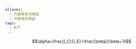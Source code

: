 ```yaml
---
aliases:
  - 共基极电流增益
  - 共基电流增益
tags:
  - BJT
---
```

$$\alpha=\frac{I_C}{I_E}=\frac{\beta}{\beta+1}$$